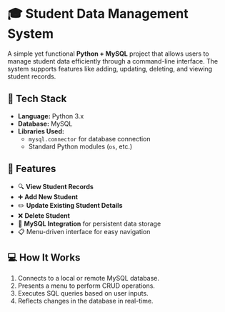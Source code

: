 # 🎓 Student Data Management System

A simple yet functional **Python + MySQL** project that allows users to manage student data efficiently through a command-line interface. The system supports features like adding, updating, deleting, and viewing student records.

## 🧰 Tech Stack

- **Language:** Python 3.x
- **Database:** MySQL
- **Libraries Used:**
  - `mysql.connector` for database connection
  - Standard Python modules (`os`, etc.)

## 📌 Features

- 🔍 **View Student Records**
- ➕ **Add New Student**
- ✏️ **Update Existing Student Details**
- ❌ **Delete Student**
- 🔗 **MySQL Integration** for persistent data storage
- 📋 Menu-driven interface for easy navigation

## 💻 How It Works

1. Connects to a local or remote MySQL database.
2. Presents a menu to perform CRUD operations.
3. Executes SQL queries based on user inputs.
4. Reflects changes in the database in real-time.



